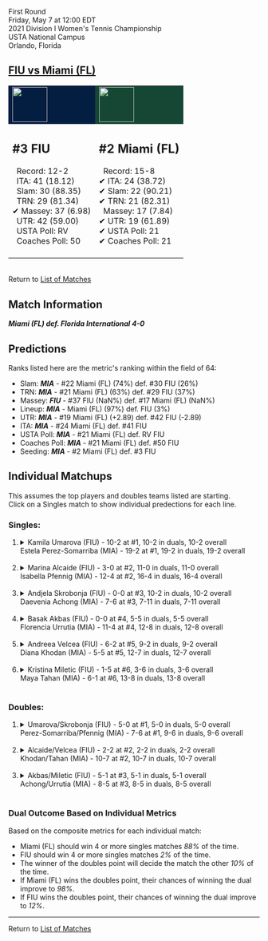 First Round  
Friday, May 7 at 12:00 EDT  
2021 Division I Women's Tennis Championship  
USTA National Campus  
Orlando, Florida  
## [FIU vs Miami (FL)](https://www.ncaa.com/game/5833652)  

<table><tr style="background-color: #d9d9d9 !important"><td style="background-color: #041E42 !important"><img src="https://www.ncaa.com/sites/default/files/images/logos/schools/f/fiu.70.png" width="70" height="70" /></td><td style="background-color: #154734 !important"><img src="https://www.ncaa.com/sites/default/files/images/logos/schools/m/miami-fl.70.png" width="70" height="70" /></td></tr><tr>
<td>  

<h2>#3 FIU</h2>  
&nbsp; Record: 12-2<br>  
&nbsp; ITA: 41 (18.12)<br>  
&nbsp; Slam: 30 (88.35)<br>  
&nbsp; TRN: 29 (81.34)<br>  
&#10004; Massey: 37 (6.98)<br>  
&nbsp; UTR: 42 (59.00)<br>  
&nbsp; USTA Poll: RV<br>  
&nbsp; Coaches Poll: 50<br>  
<br>  

</td>
<td>  

<h2>#2 Miami (FL)</h2>  
&nbsp; Record: 15-8<br>  
&#10004; ITA: 24 (38.72)<br>  
&#10004; Slam: 22 (90.21)<br>  
&#10004; TRN: 21 (82.31)<br>  
&nbsp; Massey: 17 (7.84)<br>  
&#10004; UTR: 19 (61.89)<br>  
&#10004; USTA Poll: 21<br>  
&#10004; Coaches Poll: 21<br>  
<br>  

</td>
</tr></table>  


<br>Return to [List of Matches](../index.md)  

## Match Information  
***Miami (FL) def. Florida International 4-0***  

## Predictions  

Ranks listed here are the metric's ranking within the field of 64:  
- Slam: ***MIA*** - #22 Miami (FL) (74%) def. #30 FIU (26%)  
- TRN: ***MIA*** - #21 Miami (FL) (63%) def. #29 FIU (37%)  
- Massey: ***FIU*** - #37 FIU (NaN%) def. #17 Miami (FL) (NaN%)  
- Lineup: ***MIA*** - Miami (FL) (97%) def. FIU (3%)  
- UTR: ***MIA*** - #19 Miami (FL) (+2.89) def. #42 FIU (-2.89)  
- ITA: ***MIA*** - #24 Miami (FL) def. #41 FIU  
- USTA Poll: ***MIA*** - #21 Miami (FL) def. RV FIU  
- Coaches Poll: ***MIA*** - #21 Miami (FL) def. #50 FIU  
- Seeding: ***MIA*** - #2 Miami (FL) def. #3 FIU  

## Individual Matchups  
This assumes the top players and doubles teams listed are starting.  
Click on a Singles match to show individual predections for each line.  

### Singles:  

<ol>
<li><details>
<summary markdown="span">Kamila Umarova (FIU) - 10-2 at #1, 10-2 in duals, 10-2 overall<br>Estela Perez-Somarriba (MIA) - 19-2 at #1, 19-2 in duals, 19-2 overall</summary>
<h4>Predictions</h4><ul>
<li>Composite: <b><i>MIA</i></b> - Perez-Somarriba (96%) def. Umarova (4%)</li>  
<li>Slam: <b><i>MIA</i></b> - Perez-Somarriba (95%) def. Umarova (5%)</li>  
<li>TRN: <b><i>MIA</i></b> - Perez-Somarriba (97%) def. Umarova (3%)</li>  
<li>Massey: <b><i>FIU</i></b> - Umarova (NaN%) def. Perez-Somarriba (NaN%)</li>  
<li>UTR: <b><i>MIA</i></b> - Perez-Somarriba (95%) def. Umarova (5%)</li>  
<li>ITA: <b><i>MIA</i></b> - Perez-Somarriba (69.45) def. Umarova (3.07)</li>  
</ul>
</details>&nbsp;</li>
<li><details>
<summary markdown="span">Marina Alcaide (FIU) - 3-0 at #2, 11-0 in duals, 11-0 overall<br>Isabella Pfennig (MIA) - 12-4 at #2, 16-4 in duals, 16-4 overall</summary>
<h4>Predictions</h4><ul>
<li>Composite: <b><i>MIA</i></b> - Pfennig (86%) def. Alcaide (14%)</li>  
<li>Slam: <b><i>MIA</i></b> - Pfennig (83%) def. Alcaide (17%)</li>  
<li>TRN: <b><i>MIA</i></b> - Pfennig (87%) def. Alcaide (13%)</li>  
<li>Massey: <b><i>FIU</i></b> - Alcaide (NaN%) def. Pfennig (NaN%)</li>  
<li>UTR: <b><i>MIA</i></b> - Pfennig (88%) def. Alcaide (12%)</li>  
<li>ITA: <b><i>MIA</i></b> - Pfennig (32.52) def. Alcaide (6.23)</li>  
</ul>
</details>&nbsp;</li>
<li><details>
<summary markdown="span">Andjela Skrobonja (FIU) - 0-0 at #3, 10-2 in duals, 10-2 overall<br>Daevenia Achong (MIA) - 7-6 at #3, 7-11 in duals, 7-11 overall</summary>
<h4>Predictions</h4><ul>
<li>Composite: <b><i>MIA</i></b> - Achong (58%) def. Skrobonja (42%)</li>  
<li>Slam: <b><i>MIA</i></b> - Achong (67%) def. Skrobonja (33%)</li>  
<li>TRN: <b><i>MIA</i></b> - Achong (58%) def. Skrobonja (42%)</li>  
<li>Massey: <b><i>FIU</i></b> - Skrobonja (NaN%) def. Achong (NaN%)</li>  
<li>ITA: <b><i>FIU</i></b> - Skrobonja (2.97) def. Achong (1.49)</li>  
</ul>
</details>&nbsp;</li>
<li><details>
<summary markdown="span">Basak Akbas (FIU) - 0-0 at #4, 5-5 in duals, 5-5 overall<br>Florencia Urrutia (MIA) - 11-4 at #4, 12-8 in duals, 12-8 overall</summary>
<h4>Predictions</h4><ul>
<li>Composite: <b><i>MIA</i></b> - Urrutia (64%) def. Akbas (36%)</li>  
<li>Slam: <b><i>FIU</i></b> - Akbas (52%) def. Urrutia (48%)</li>  
<li>TRN: <b><i>MIA</i></b> - Urrutia (63%) def. Akbas (37%)</li>  
<li>Massey: <b><i>FIU</i></b> - Akbas (NaN%) def. Urrutia (NaN%)</li>  
<li>UTR: <b><i>MIA</i></b> - Urrutia (82%) def. Akbas (18%)</li>  
<li>ITA: <b><i>MIA</i></b> - Urrutia (1.96) def. Akbas (1.61)</li>  
</ul>
</details>&nbsp;</li>
<li><details>
<summary markdown="span">Andreea Velcea (FIU) - 6-2 at #5, 9-2 in duals, 9-2 overall<br>Diana Khodan (MIA) - 5-5 at #5, 12-7 in duals, 12-7 overall</summary>
<h4>Predictions</h4><ul>
<li>Composite: <b><i>MIA</i></b> - Khodan (60%) def. Velcea (40%)</li>  
<li>Slam: <b><i>MIA</i></b> - Khodan (79%) def. Velcea (21%)</li>  
<li>TRN: <b><i>MIA</i></b> - Khodan (83%) def. Velcea (17%)</li>  
<li>Massey: <b><i>FIU</i></b> - Velcea (NaN%) def. Khodan (NaN%)</li>  
<li>UTR: <b><i>FIU</i></b> - Velcea (82%) def. Khodan (18%)</li>  
<li>ITA: <b><i>FIU</i></b> - Velcea (3.05) def. Khodan (1.90)</li>  
</ul>
</details>&nbsp;</li>
<li><details>
<summary markdown="span">Kristina Miletic (FIU) - 1-5 at #6, 3-6 in duals, 3-6 overall<br>Maya Tahan (MIA) - 6-1 at #6, 13-8 in duals, 13-8 overall</summary>
<h4>Predictions</h4><ul>
<li>Composite: <b><i>MIA</i></b> - Tahan (96%) def. Miletic (4%)</li>  
<li>Slam: <b><i>MIA</i></b> - Tahan (96%) def. Miletic (4%)</li>  
<li>TRN: <b><i>MIA</i></b> - Tahan (98%) def. Miletic (2%)</li>  
<li>Massey: <b><i>FIU</i></b> - Miletic (NaN%) def. Tahan (NaN%)</li>  
<li>UTR: <b><i>MIA</i></b> - Tahan (95%) def. Miletic (5%)</li>  
<li>ITA: <b><i>MIA</i></b> - Tahan (2.26) def. Miletic (0.00)</li>  
</ul>
</details>&nbsp;</li>
</ol>

### Doubles:  

<ol>
<li><details>
<summary markdown="span">Umarova/Skrobonja (FIU) - 5-0 at #1, 5-0 in duals, 5-0 overall<br>Perez-Somarriba/Pfennig (MIA) - 7-6 at #1, 9-6 in duals, 9-6 overall</summary>
<br>Sorry, we don't have any metrics for this match
</details>&nbsp;</li>
<li><details>
<summary markdown="span">Alcaide/Velcea (FIU) - 2-2 at #2, 2-2 in duals, 2-2 overall<br>Khodan/Tahan (MIA) - 10-7 at #2, 10-7 in duals, 10-7 overall</summary>
<br>Sorry, we don't have any metrics for this match
</details>&nbsp;</li>
<li><details>
<summary markdown="span">Akbas/Miletic (FIU) - 5-1 at #3, 5-1 in duals, 5-1 overall<br>Achong/Urrutia (MIA) - 8-5 at #3, 8-5 in duals, 8-5 overall</summary>
<br>Sorry, we don't have any metrics for this match
</details>&nbsp;</li>
</ol>

### Dual Outcome Based on Individual Metrics  
  
Based on the composite metrics for each individual match:  
- Miami (FL) should win 4 or more singles matches _88%_ of the time.  
- FIU should win 4 or more singles matches _2%_ of the time.  
- The winner of the doubles point will decide the match the other _10%_ of the time.  
- If Miami (FL) wins the doubles point, their chances of winning the dual improve to _98%_.  
- If FIU wins the doubles point, their chances of winning the dual improve to _12%_.  
  
------

Return to [List of Matches](../index.md)  
